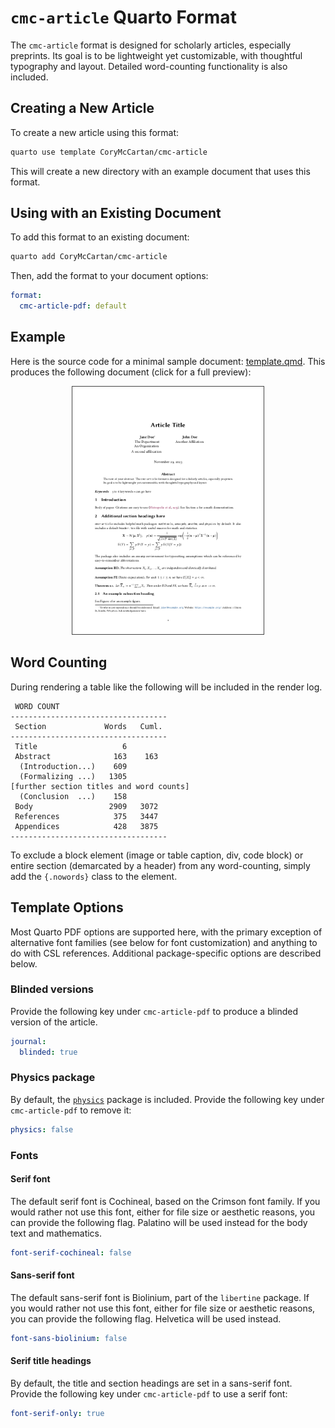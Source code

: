 
# `cmc-article` Quarto Format

The `cmc-article` format is designed for scholarly articles, especially preprints.
Its goal is to be lightweight yet customizable, with thoughtful typography and layout.
Detailed word-counting functionality is also included.

## Creating a New Article

To create a new article using this format:

```bash
quarto use template CoryMcCartan/cmc-article
```

This will create a new directory with an example document that uses this format.

## Using with an Existing Document

To add this format to an existing document:

```bash
quarto add CoryMcCartan/cmc-article
```

Then, add the format to your document options:

```yaml
format:
  cmc-article-pdf: default
```    

## Example

Here is the source code for a minimal sample document: [template.qmd](template.qmd).
This produces the following document (click for a full preview):

<p align="center">
<a href="template.pdf">
<kbd> <img src="thumb.png" width=306 style="border: 1px solid #444"> </kbd>
</a>
</p>

## Word Counting

During rendering a table like the following will be included in the render log.

```
 WORD COUNT
-----------------------------------
 Section             Words   Cuml.
-----------------------------------
 Title                   6       
 Abstract              163    163
  (Introduction...)    609
  (Formalizing ...)   1305
[further section titles and word counts]
  (Conclusion  ...)    158
 Body                 2909   3072
 References            375   3447
 Appendices            428   3875
-----------------------------------
```

To exclude a block element (image or table caption, div, code block) or entire
section (demarcated by a header) from any word-counting, simply add the
`{.nowords}` class to the element. 


## Template Options

Most Quarto PDF options are supported here, with the primary exception of
alternative font families (see below for font customization)
and anything to do with CSL references.
Additional package-specific options are described below.

### Blinded versions

Provide the following key under `cmc-article-pdf` to produce a blinded version of the article.
```yaml
journal:
  blinded: true
```

### Physics package

By default, the [`physics`](http://mirrors.ibiblio.org/CTAN/macros/latex/contrib/physics/physics.pdf) package is included.
Provide the following key under `cmc-article-pdf` to remove it:
```yaml
physics: false
```

### Fonts

#### Serif font
The default serif font is Cochineal, based on the Crimson font family.
If you would rather not use this font, either for file size or aesthetic reasons, you can provide the following flag.
Palatino will be used instead for the body text and mathematics.
```yaml
font-serif-cochineal: false
```

#### Sans-serif font
The default sans-serif font is Biolinium, part of the `libertine` package.
If you would rather not use this font, either for file size or aesthetic reasons, you can provide the following flag.
Helvetica will be used instead.
```yaml
font-sans-biolinium: false
```

#### Serif title headings

By default, the title and section headings are set in a sans-serif font. 
Provide the following key under `cmc-article-pdf` to use a serif font:
```yaml
font-serif-only: true
```

